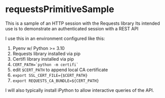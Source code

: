 # requestsPrimitiveSample 

This is a sample of an HTTP session with the Requests library
Its intended use is to demonstrate an authenticated session with a REST API 

I use this in an environment configured like this: 

1. Pyenv w/ Python >= 3.10
2. Requests library installed via pip 
3. Certifi library installed via pip 
4. ``CERT_PATH=`python -m certifi` ``
4. edit ``$CERT_PATH`` to append local CA certificate 
5. ``export SSL_CERT_FILE={$CERT_PATH}``
6. ``export REQUESTS_CA_BUNDLE=${CERT_PATH}``

I will also typically install iPython to allow interactive queries of the API.  
